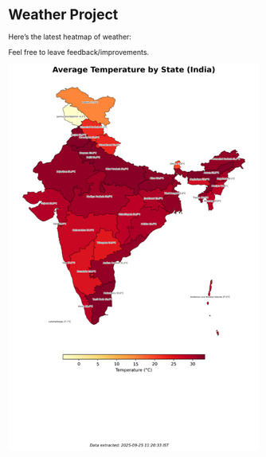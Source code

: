 # Weather Project

Here’s the latest heatmap of weather:

Feel free to leave feedback/improvements.

![India Heatmap](docs/assets/india_heatmap.png?v=D4D82B)
